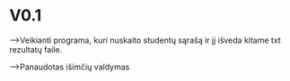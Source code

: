 # V0.1 #
-->Veikianti programa, kuri nuskaito studentų sąrašą ir jį išveda kitame txt rezultatų faile.

-->Panaudotas išimčių valdymas
